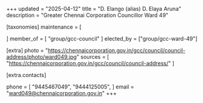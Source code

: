 +++
updated = "2025-04-12"
title = "D. Elango (alias) D. Elaya Aruna"
description = "Greater Chennai Corporation Councillor Ward 49"

[taxonomies]
maintenance = [

]
member_of = [
    "group/gcc-council"
]
elected_by = ["group/gcc-ward-49"]

[extra]
photo = "https://chennaicorporation.gov.in/gcc/council/council-address/photo/ward049.jpg"
sources = [
    "https://chennaicorporation.gov.in/gcc/council/council-address/"
]

[extra.contacts]

phone = [
    "9445467049",
    "9444125005",
    ]
email = "ward049@chennaicorporation.gov.in"
+++